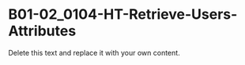 

# B01-02_0104-HT-Retrieve-Users-Attributes

Delete this text and replace it with your own content.
